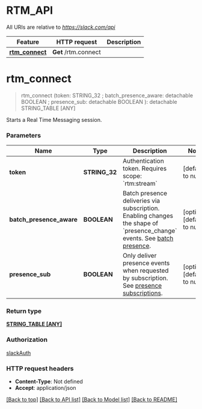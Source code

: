 # RTM_API

All URIs are relative to *https://slack.com/api*

Feature | HTTP request | Description
------------- | ------------- | -------------
[**rtm_connect**](RTM_API.md#rtm_connect) | **Get** /rtm.connect | 


# **rtm_connect**
> rtm_connect (token: STRING_32 ; batch_presence_aware:  detachable BOOLEAN ; presence_sub:  detachable BOOLEAN ): detachable STRING_TABLE [ANY]
	



Starts a Real Time Messaging session.


### Parameters

Name | Type | Description  | Notes
------------- | ------------- | ------------- | -------------
 **token** | **STRING_32**| Authentication token. Requires scope: &#x60;rtm:stream&#x60; | [default to null]
 **batch_presence_aware** | **BOOLEAN**| Batch presence deliveries via subscription. Enabling changes the shape of &#x60;presence_change&#x60; events. See [batch presence](/docs/presence-and-status#batching). | [optional] [default to null]
 **presence_sub** | **BOOLEAN**| Only deliver presence events when requested by subscription. See [presence subscriptions](/docs/presence-and-status#subscriptions). | [optional] [default to null]

### Return type

[**STRING_TABLE [ANY]**](ANY.md)

### Authorization

[slackAuth](../README.md#slackAuth)

### HTTP request headers

 - **Content-Type**: Not defined
 - **Accept**: application/json

[[Back to top]](#) [[Back to API list]](../README.md#documentation-for-api-endpoints) [[Back to Model list]](../README.md#documentation-for-models) [[Back to README]](../README.md)

